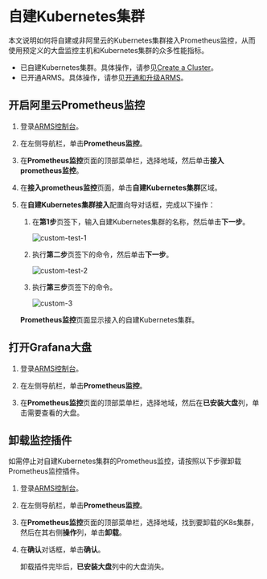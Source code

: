# 自建Kubernetes集群

本文说明如何将自建或非阿里云的Kubernetes集群接入Prometheus监控，从而使用预定义的大盘监控主机和Kubernetes集群的众多性能指标。

-   已自建Kubernetes集群。具体操作，请参见[Create a Cluster](https://kubernetes.io/docs/tutorials/kubernetes-basics/create-cluster/)。
-   已开通ARMS。具体操作，请参见[开通和升级ARMS](/cn.zh-CN/快速入门/开通和升级ARMS.md)。

## 开启阿里云Prometheus监控

1.  登录[ARMS控制台](https://arms.console.aliyun.com/#/home)。

2.  在左侧导航栏，单击**Prometheus监控**。

3.  在**Prometheus监控**页面的顶部菜单栏，选择地域，然后单击**接入prometheus监控**。

4.  在**接入prometheus监控**页面，单击**自建Kubernetes集群**区域。

5.  在**自建Kubernetes集群接入**配置向导对话框，完成以下操作：

    1.  在**第1步**页签下，输入自建Kubernetes集群的名称，然后单击**下一步**。

        ![custom-test-1](https://static-aliyun-doc.oss-accelerate.aliyuncs.com/assets/img/zh-CN/6280416161/p253266.png)

    2.  执行**第二步**页签下的命令，然后单击**下一步**。

        ![custom-test-2](https://static-aliyun-doc.oss-accelerate.aliyuncs.com/assets/img/zh-CN/6280416161/p253268.png)

    3.  执行**第三步**页签下的命令。

        ![custom-3](https://static-aliyun-doc.oss-accelerate.aliyuncs.com/assets/img/zh-CN/6280416161/p253271.png)

    **Prometheus监控**页面显示接入的自建Kubernetes集群。


## 打开Grafana大盘

1.  登录[ARMS控制台](https://arms.console.aliyun.com/#/home)。

2.  在左侧导航栏，单击**Prometheus监控**。

3.  在**Prometheus监控**页面的顶部菜单栏，选择地域，然后在**已安装大盘**列，单击需要查看的大盘。


## 卸载监控插件

如需停止对自建Kubernetes集群的Prometheus监控，请按照以下步骤卸载Prometheus监控插件。

1.  登录[ARMS控制台](https://arms.console.aliyun.com/#/home)。

2.  在左侧导航栏，单击**Prometheus监控**。

3.  在**Prometheus监控**页面的顶部菜单栏，选择地域，找到要卸载的K8s集群，然后在其右侧**操作**列，单击**卸载**。

4.  在**确认**对话框，单击**确认**。

    卸载插件完毕后，**已安装大盘**列中的大盘消失。


